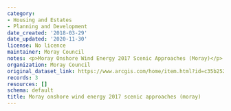 ```yaml
---
category:
- Housing and Estates
- Planning and Development
date_created: '2018-03-29'
date_updated: '2020-11-30'
license: No licence
maintainer: Moray Council
notes: <p>Moray Onshore Wind Energy 2017 Scenic Approaches (Moray)</p>
organization: Moray Council
original_dataset_link: https://www.arcgis.com/home/item.html?id=c35b2527a3d14876918f4f12d14ede5a
records: 3
resources: []
schema: default
title: Moray onshore wind energy 2017 scenic approaches (moray)
---
```

